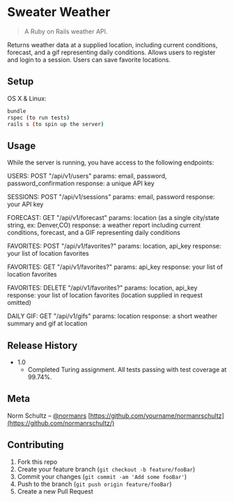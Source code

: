 # Sweater Weather
> A Ruby on Rails weather API.

Returns weather data at a supplied location, including current conditions, forecast, and a gif representing daily conditions. Allows users to register and login to a session. Users can save favorite locations.

## Setup

OS X & Linux:

```sh
bundle
rspec (to run tests)
rails s (to spin up the server)
```

## Usage

While the server is running, you have access to the following endpoints:

USERS: POST "/api/v1/users"
params: email, password, password_confirmation
response: a unique API key

SESSIONS: POST "/api/v1/sessions"
params: email, password
response: your API key

FORECAST: GET "/api/v1/forecast"
params: location (as a single city/state string, ex: Denver,CO)
response: a weather report including current conditions, forecast, and a GIF representing daily conditions

FAVORITES: POST "/api/v1/favorites?"
params: location, api_key
response: your list of location favorites

FAVORITES: GET "/api/v1/favorites?"
params: api_key
response: your list of location favorites

FAVORITES: DELETE "/api/v1/favorites?"
params: location, api_key
response: your list of location favorites (location supplied in request omitted)

DAILY GIF: GET "/api/v1/gifs"
params: location
response: a short weather summary and gif at location

## Release History

* 1.0
    * Completed Turing assignment. All tests passing with test coverage at 99.74%.

## Meta

Norm Schultz – [@normanrs](https://twitter.com/normanrs)
[https://github.com/yourname/normanrschultz](https://github.com/normanrschultz/)

## Contributing

1. Fork this repo
2. Create your feature branch (`git checkout -b feature/fooBar`)
3. Commit your changes (`git commit -am 'Add some fooBar'`)
4. Push to the branch (`git push origin feature/fooBar`)
5. Create a new Pull Request
